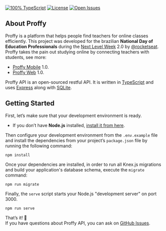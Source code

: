 <!-- Badges -->
[![100% TypeScript](https://img.shields.io/github/languages/top/guiribmedeiros/proffy-api?style=for-the-badge)](https://github.com/guiribmedeiros/proffy-api/search?l=typescript)
[![License](https://img.shields.io/github/license/guiribmedeiros/proffy-api?style=for-the-badge)](./LICENSE.md)
[![Open Issues](https://img.shields.io/github/issues/guiribmedeiros/proffy-api?style=for-the-badge)](https://github.com/guiribmedeiros/proffy-api/issues)

## About Proffy

Proffy is a platform that helps people find teachers for online classes efficiently. This project was developed for the brazilian **National Day of Education Professionals** during the [Next Level Week](https://nextlevelweek.com) 2.0 by [@rocketseat](https://github.com/rocketseat). Proffy takes the pain out studying online by connecting teachers with students, see more:

- [Proffy Mobile](https://github.com/guiribmedeiros/proffy-mobile) 1.0.
- [Proffy Web](https://github.com/guiribmedeiros/proffy-web) 1.0.

Proffy API is an open-sourced restful API. It is written in [TypeScript](http://www.typescriptlang.org) and
uses [Express](https://expressjs.com/) along with [SQLite](https://www.sqlite.org/).

## Getting Started

First, let’s make sure that your development environment is ready.

- If you don’t have **Node.js** installed, [install it from here](https://nodejs.org/).

Then configure your development environment from the `.env.example` file and install the dependencies from your project’s `package.json` file by running the following command:

```
npm install
```

Once your dependencies are installed, in order to run all Knex.js migrations and build your application's database schema, execute the `migrate` command:

```
npm run migrate
```

Finally, the `serve` script starts your Node.js "development server" on port 3000.

```
npm run serve
```

That’s it! :rocket:  
If you have questions about Proffy API, you can ask on [GitHub Issues](https://github.com/guiribmedeiros/proffy-api/issues).
